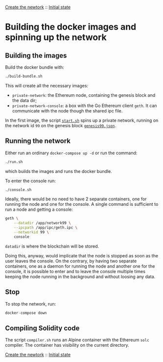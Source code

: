 [Create the newtork](introduction.md) :: [Initial state](initial.md)
# Building the docker images and spinning up the network
## Building the images
Build the docker bundle with:

```bash
./build-bundle.sh
```

This will create all the necessary images:

* `private-network`: the Ethereum node, containing the genesis block and the data dir;
* `private-network-console`: a box with the Go Ethereum client `geth`. It can communicate with the node though the shared ipc file.


In the first image, the script [`start.sh`](https://github.com/arialdomartini/private-ethereum/blob/master/start.sh) spins up a private network, running on the network id `99` on the genesis block [`genesis99.json`](https://github.com/arialdomartini/private-ethereum/blob/master/genesis99.json).


## Running the network
Either run an ordinary `docker-compose up -d` or run the command:

```bash
./run.sh
```

which builds the images and runs the docker bundle.

To enter the console run:

```bash
./console.sh
```

Ideally, there would be no need to have 2 separate containers, one for running the node and one for the console. A single command is sufficient to run a node and getting a console:

```bash
geth \
    --datadir /app/network99 \
    --ipcpath /app/ipc/geth.ipc \
    --networkid 99 \
    console
```

`datadir` is where the blockchain will be stored.

Doing this, anyway, would implicate that the node is stopped as soon as the user leaves the console. On the contrary, by having two separate containers, one as a daemon for running the node and another one for the console, it is possible to enter and to leave the console multiple times keeping the node running in the background and without loosing any data.


## Stop
To stop the network, run:

```javascript
docker-compose down
```


## Compiling Solidity code
The script `compiler.sh` runs an Alpine container with the Ethereum `solc` compiler. The container has visibility on the current directory.


[Create the newtork](introduction.md) :: [Initial state](initial.md)

